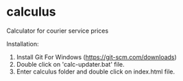 # calculus

Calculator for courier service prices

Installation:

1. Install Git For Windows (https://git-scm.com/downloads)
2. Double click on 'calc-updater.bat' file.
3. Enter calculus folder and double click on index.html file.
